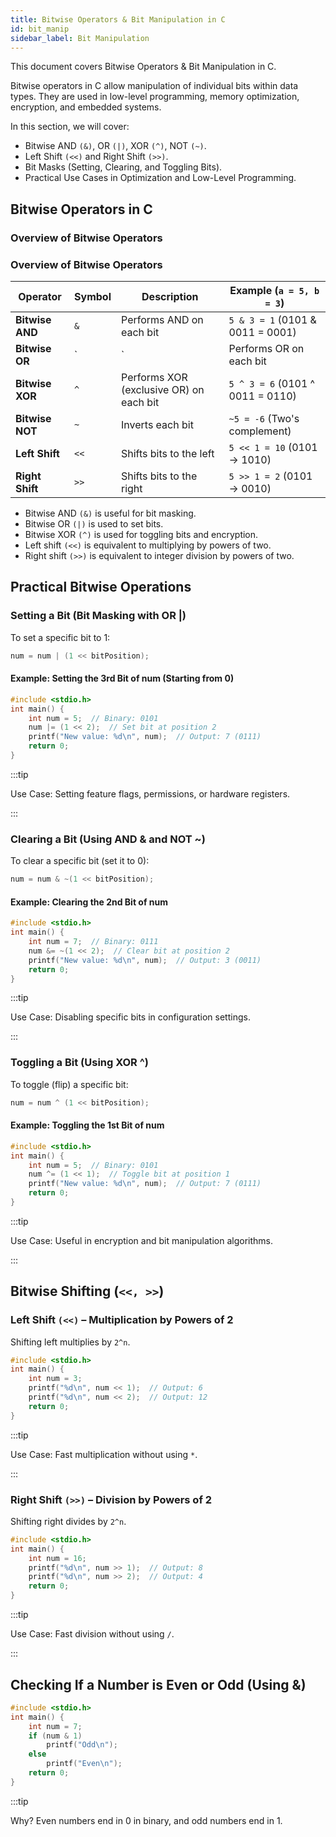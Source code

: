 ```yaml
---
title: Bitwise Operators & Bit Manipulation in C
id: bit_manip
sidebar_label: Bit Manipulation
---
```


This document covers Bitwise Operators & Bit Manipulation in C.

Bitwise operators in C allow manipulation of individual bits within data types. They are used in low-level programming, memory optimization, encryption, and embedded systems.

In this section, we will cover:
- Bitwise AND `(&)`, OR `(|)`, XOR `(^)`, NOT `(~)`.
- Left Shift `(<<)` and Right Shift `(>>)`.
- Bit Masks (Setting, Clearing, and Toggling Bits).
- Practical Use Cases in Optimization and Low-Level Programming.

## Bitwise Operators in C

### Overview of Bitwise Operators
### **Overview of Bitwise Operators**
| **Operator** | **Symbol** | **Description** | **Example (`a = 5, b = 3`)** |
|-------------|-----------|----------------|--------------------------|
| **Bitwise AND** | `&` | Performs AND on each bit | `5 & 3 = 1` (0101 & 0011 = 0001) |
| **Bitwise OR** | `|` | Performs OR on each bit | `5 | 3 = 7` (0101 | 0011 = 0111) |
| **Bitwise XOR** | `^` | Performs XOR (exclusive OR) on each bit | `5 ^ 3 = 6` (0101 ^ 0011 = 0110) |
| **Bitwise NOT** | `~` | Inverts each bit | `~5 = -6` (Two's complement) |
| **Left Shift** | `<<` | Shifts bits to the left | `5 << 1 = 10` (0101 → 1010) |
| **Right Shift** | `>>` | Shifts bits to the right | `5 >> 1 = 2` (0101 → 0010) |



- Bitwise AND `(&)` is useful for bit masking.
- Bitwise OR `(|)` is used to set bits.
- Bitwise XOR `(^)` is used for toggling bits and encryption.
- Left shift `(<<)` is equivalent to multiplying by powers of two.
- Right shift `(>>)` is equivalent to integer division by powers of two.

## Practical Bitwise Operations

### Setting a Bit (Bit Masking with OR |)

To set a specific bit to 1:

```c
num = num | (1 << bitPosition);
```

#### Example: Setting the 3rd Bit of num (Starting from 0)

```c
#include <stdio.h>
int main() {
    int num = 5;  // Binary: 0101
    num |= (1 << 2);  // Set bit at position 2
    printf("New value: %d\n", num);  // Output: 7 (0111)
    return 0;
}
```
:::tip

Use Case: Setting feature flags, permissions, or hardware registers.

:::

### Clearing a Bit (Using AND & and NOT ~)

To clear a specific bit (set it to 0):
```c
num = num & ~(1 << bitPosition);
```

#### Example: Clearing the 2nd Bit of num
```c
#include <stdio.h>
int main() {
    int num = 7;  // Binary: 0111
    num &= ~(1 << 2);  // Clear bit at position 2
    printf("New value: %d\n", num);  // Output: 3 (0011)
    return 0;
}
```
:::tip

Use Case: Disabling specific bits in configuration settings.

:::

### Toggling a Bit (Using XOR ^)
To toggle (flip) a specific bit:
```c
num = num ^ (1 << bitPosition);
```

#### Example: Toggling the 1st Bit of num
```c
#include <stdio.h>
int main() {
    int num = 5;  // Binary: 0101
    num ^= (1 << 1);  // Toggle bit at position 1
    printf("New value: %d\n", num);  // Output: 7 (0111)
    return 0;
}
```

:::tip

Use Case: Useful in encryption and bit manipulation algorithms.

:::

## Bitwise Shifting (`<<, >>`)

### Left Shift `(<<)` – Multiplication by Powers of 2
Shifting left multiplies by `2^n`.

```c
#include <stdio.h>
int main() {
    int num = 3;
    printf("%d\n", num << 1);  // Output: 6
    printf("%d\n", num << 2);  // Output: 12
    return 0;
}
```
:::tip

Use Case: Fast multiplication without using `*`.

:::

### Right Shift `(>>)` – Division by Powers of 2
Shifting right divides by `2^n`.
```c
#include <stdio.h>
int main() {
    int num = 16;
    printf("%d\n", num >> 1);  // Output: 8
    printf("%d\n", num >> 2);  // Output: 4
    return 0;
}
```
:::tip

Use Case: Fast division without using `/`.

:::

## Checking If a Number is Even or Odd (Using &)
```c
#include <stdio.h>
int main() {
    int num = 7;
    if (num & 1)
        printf("Odd\n");
    else
        printf("Even\n");
    return 0;
}
```
:::tip 

Why? Even numbers end in 0 in binary, and odd numbers end in 1.


